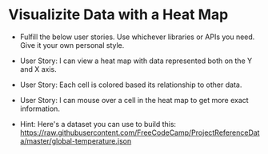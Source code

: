 # Visualizite Data with a Heat Map

* Fulfill the below user stories. Use whichever libraries or APIs you need. Give it your own personal style.

* User Story: I can view a heat map with data represented both on the Y and X axis.

* User Story: Each cell is colored based its relationship to other data.

* User Story: I can mouse over a cell in the heat map to get more exact information.

* Hint: Here's a dataset you can use to build this: https://raw.githubusercontent.com/FreeCodeCamp/ProjectReferenceData/master/global-temperature.json